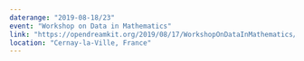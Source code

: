 ```yaml
---
daterange: "2019-08-18/23"
event: "Workshop on Data in Mathematics"
link: "https://opendreamkit.org/2019/08/17/WorkshopOnDataInMathematics/"
location: "Cernay-la-Ville, France"
---
```

